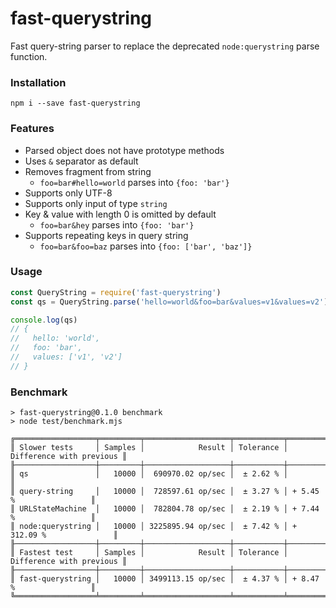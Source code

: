 # fast-querystring

Fast query-string parser to replace the deprecated `node:querystring` parse function.

### Installation

```
npm i --save fast-querystring
```

### Features

- Parsed object does not have prototype methods
- Uses `&` separator as default
- Removes fragment from string
  - `foo=bar#hello=world` parses into `{foo: 'bar'}`
- Supports only UTF-8
- Supports only input of type `string`
- Key & value with length 0 is omitted by default
  - `foo=bar&hey` parses into `{foo: 'bar'}`
- Supports repeating keys in query string
  - `foo=bar&foo=baz` parses into `{foo: ['bar', 'baz']}`

### Usage

```javascript
const QueryString = require('fast-querystring')
const qs = QueryString.parse('hello=world&foo=bar&values=v1&values=v2')

console.log(qs)
// {
//   hello: 'world',
//   foo: 'bar',
//   values: ['v1', 'v2']
// }
```

### Benchmark

```
> fast-querystring@0.1.0 benchmark
> node test/benchmark.mjs

╔══════════════════╤═════════╤═══════════════════╤═══════════╤══════════════════════════╗
║ Slower tests     │ Samples │            Result │ Tolerance │ Difference with previous ║
╟──────────────────┼─────────┼───────────────────┼───────────┼──────────────────────────╢
║ qs               │   10000 │  690970.02 op/sec │  ± 2.62 % │                          ║
║ query-string     │   10000 │  728597.61 op/sec │  ± 3.27 % │ + 5.45 %                 ║
║ URLStateMachine  │   10000 │  782804.78 op/sec │  ± 2.19 % │ + 7.44 %                 ║
║ node:querystring │   10000 │ 3225895.94 op/sec │  ± 7.42 % │ + 312.09 %               ║
╟──────────────────┼─────────┼───────────────────┼───────────┼──────────────────────────╢
║ Fastest test     │ Samples │            Result │ Tolerance │ Difference with previous ║
╟──────────────────┼─────────┼───────────────────┼───────────┼──────────────────────────╢
║ fast-querystring │   10000 │ 3499113.15 op/sec │  ± 4.37 % │ + 8.47 %                 ║
╚══════════════════╧═════════╧═══════════════════╧═══════════╧══════════════════════════╝
```
